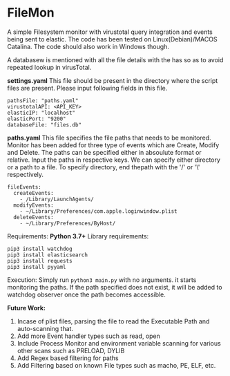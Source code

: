 # FileMon
A simple Filesystem monitor with virustotal query integration and events being sent to elastic. The code has been tested on Linux(Debian)/MACOS Catalina. The code should also work in Windows though.

A databasew is mentioned with all the file details with the has so as to avoid repeated lookup in virusTotal.

**settings.yaml**
This file should be present in the directory where the script files are present. Please input following fields in this file.
```
pathsFile: "paths.yaml"
virustotalAPI: <API_KEY>
elasticIP: "localhost"
elasticPort: "9200"
databaseFile: "files.db"
```

**paths.yaml**
This file specifies the file paths that needs to be monitored. Monitor has been added for three type of events which are Create, Modify and Delete. The paths can be specified either in absoulute format or relative. Input the paths in respective keys. We can specify either directory or a path to a file. To specify directory, end thepath with the '/' or '\\' respectively.
```
fileEvents:
  createEvents:
    - /Library/LaunchAgents/
  modifyEvents:
    - ~/Library/Preferences/com.apple.loginwindow.plist
  deleteEvents:
    - ~/Library/Preferences/ByHost/
```

Requirements:
**Python 3.7+**
Library requirements:
```
pip3 install watchdog
pip3 install elasticsearch
pip3 install requests
pip3 install pyyaml
```

Execution: Simply run ```python3 main.py``` with no arguments. it starts monitoring the paths. If the path specified does not exist, it will be added to watchdog observer once the path becomes accessible. 

**Future Work:**
1. Incase of plist files, parsing the file to read the Executable Path and auto-scanning that.
2. Add more Event handler types such as read, open
3. Include Process Monitor and environment variable scanning for various other scans such as PRELOAD, DYLIB 
4. Add Regex based filtering for paths
5. Add Filtering based on known File types such as macho, PE, ELF, etc. 
